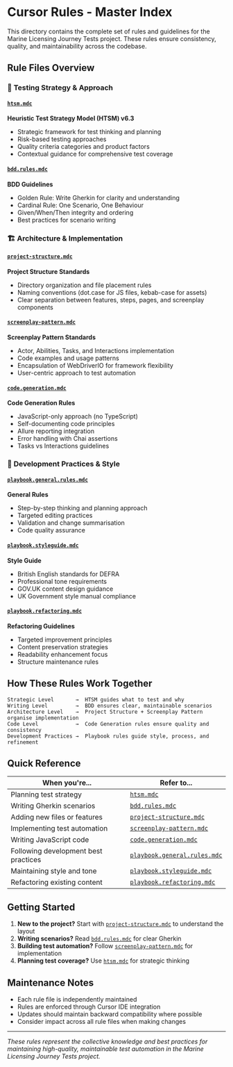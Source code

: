 # Cursor Rules - Master Index

This directory contains the complete set of rules and guidelines for the Marine Licensing Journey Tests project. These rules ensure consistency, quality, and maintainability across the codebase.

## Rule Files Overview

### 🎯 **Testing Strategy & Approach**

#### [`htsm.mdc`](./htsm.mdc)

**Heuristic Test Strategy Model (HTSM) v6.3**

- Strategic framework for test thinking and planning
- Risk-based testing approaches
- Quality criteria categories and product factors
- Contextual guidance for comprehensive test coverage

#### [`bdd.rules.mdc`](./bdd.rules.mdc)

**BDD Guidelines**

- Golden Rule: Write Gherkin for clarity and understanding
- Cardinal Rule: One Scenario, One Behaviour
- Given/When/Then integrity and ordering
- Best practices for scenario writing

### 🏗️ **Architecture & Implementation**

#### [`project-structure.mdc`](./project-structure.mdc)

**Project Structure Standards**

- Directory organization and file placement rules
- Naming conventions (dot.case for JS files, kebab-case for assets)
- Clear separation between features, steps, pages, and screenplay components

#### [`screenplay-pattern.mdc`](./screenplay-pattern.mdc)

**Screenplay Pattern Standards**

- Actor, Abilities, Tasks, and Interactions implementation
- Code examples and usage patterns
- Encapsulation of WebDriverIO for framework flexibility
- User-centric approach to test automation

#### [`code.generation.mdc`](./code.generation.mdc)

**Code Generation Rules**

- JavaScript-only approach (no TypeScript)
- Self-documenting code principles
- Allure reporting integration
- Error handling with Chai assertions
- Tasks vs Interactions guidelines

### 📝 **Development Practices & Style**

#### [`playbook.general.rules.mdc`](./playbook.general.rules.mdc)

**General Rules**

- Step-by-step thinking and planning approach
- Targeted editing practices
- Validation and change summarisation
- Code quality assurance

#### [`playbook.styleguide.mdc`](./playbook.styleguide.mdc)

**Style Guide**

- British English standards for DEFRA
- Professional tone requirements
- GOV.UK content design guidance
- UK Government style manual compliance

#### [`playbook.refactoring.mdc`](./playbook.refactoring.mdc)

**Refactoring Guidelines**

- Targeted improvement principles
- Content preservation strategies
- Readability enhancement focus
- Structure maintenance rules

## How These Rules Work Together

```
Strategic Level       →  HTSM guides what to test and why
Writing Level         →  BDD ensures clear, maintainable scenarios
Architecture Level    →  Project Structure + Screenplay Pattern organise implementation
Code Level            →  Code Generation rules ensure quality and consistency
Development Practices →  Playbook rules guide style, process, and refinement
```

## Quick Reference

| **When you're...**                   | **Refer to...**                                              |
| ------------------------------------ | ------------------------------------------------------------ |
| Planning test strategy               | [`htsm.mdc`](./htsm.mdc)                                     |
| Writing Gherkin scenarios            | [`bdd.rules.mdc`](./bdd.rules.mdc)                           |
| Adding new files or features         | [`project-structure.mdc`](./project-structure.mdc)           |
| Implementing test automation         | [`screenplay-pattern.mdc`](./screenplay-pattern.mdc)         |
| Writing JavaScript code              | [`code.generation.mdc`](./code.generation.mdc)               |
| Following development best practices | [`playbook.general.rules.mdc`](./playbook.general.rules.mdc) |
| Maintaining style and tone           | [`playbook.styleguide.mdc`](./playbook.styleguide.mdc)       |
| Refactoring existing content         | [`playbook.refactoring.mdc`](./playbook.refactoring.mdc)     |

## Getting Started

1. **New to the project?** Start with [`project-structure.mdc`](./project-structure.mdc) to understand the layout
2. **Writing scenarios?** Read [`bdd.rules.mdc`](./bdd.rules.mdc) for clear Gherkin
3. **Building test automation?** Follow [`screenplay-pattern.mdc`](./screenplay-pattern.mdc) for implementation
4. **Planning test coverage?** Use [`htsm.mdc`](./htsm.mdc) for strategic thinking

## Maintenance Notes

- Each rule file is independently maintained
- Rules are enforced through Cursor IDE integration
- Updates should maintain backward compatibility where possible
- Consider impact across all rule files when making changes

---

_These rules represent the collective knowledge and best practices for maintaining high-quality, maintainable test automation in the Marine Licensing Journey Tests project._
